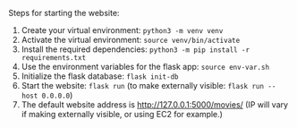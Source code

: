 Steps for starting the website:
1. Create your virtual environment: `python3 -m venv venv`
2. Activate the virtual environment: `source venv/bin/activate`
3. Install the required dependencies: `python3 -m pip install -r requirements.txt`
4. Use the environment variables for the flask app: `source env-var.sh`
5. Initialize the flask database: `flask init-db`
6. Start the website: `flask run` (to make externally visible: `flask run --host 0.0.0.0`)
7. The default website address is http://127.0.0.1:5000/movies/ (IP will vary if making externally visible, or using EC2 for example.)

